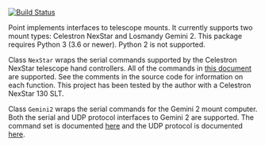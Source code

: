 [![Build Status](https://travis-ci.com/seeing-things/point.svg?branch=master)](https://travis-ci.com/seeing-things/point)

Point implements interfaces to telescope mounts. It currently supports two mount types: Celestron NexStar and Losmandy Gemini 2. This package requires Python 3 (3.6 or newer). Python 2 is not supported.

Class `NexStar` wraps the serial commands supported by the Celestron NexStar telescope hand controllers. All of the commands in [this document](http://www.nexstarsite.com/download/manuals/NexStarCommunicationProtocolV1.2.zip) are supported. See the comments in the source code for information on each function. This project has been tested by the author with a Celestron NexStar 130 SLT.

Class `Gemini2` wraps the serial commands for the Gemini 2 mount computer. Both the serial and UDP protocol interfaces to Gemini 2 are supported. The command set is documented [here](http://www.gemini-2.com/web/L5V2_1serial.html) and the UDP protocol is documented [here](http://gemini-2.com/Gemini2_drivers/UPD_Protocol/Gemini_UDP_Protocol_Specification_1.2.pdf).
